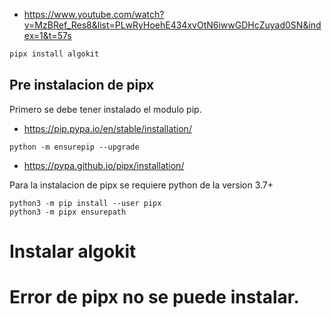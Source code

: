 * https://www.youtube.com/watch?v=MzBRef_Res8&list=PLwRyHoehE434xvOtN6iwwGDHcZuyad0SN&index=1&t=57s

```bash
pipx install algokit
```

## Pre instalacion de pipx

Primero se debe tener instalado el modulo pip.
* https://pip.pypa.io/en/stable/installation/

```
python -m ensurepip --upgrade
```

* https://pypa.github.io/pipx/installation/

Para la instalacion de pipx se requiere python de la version 3.7+

```
python3 -m pip install --user pipx
python3 -m pipx ensurepath
```

# Instalar algokit

# Error de pipx no se puede instalar.


